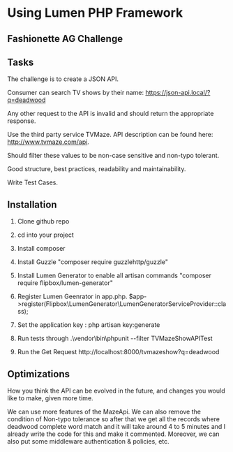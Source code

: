 # Using Lumen PHP Framework
## Fashionette AG Challenge
## Tasks

The challenge is to create a JSON API.

Consumer can search TV shows by their name: https://json-api.local/?q=deadwood

Any other request to the API is invalid and should return the appropriate response.

Use the third party service TVMaze. API description can be found here: http://www.tvmaze.com/api.

Should filter these values to be non-case sensitive and non-typo tolerant.

Good structure, best practices, readability and maintainability.

Write Test Cases.


## Installation
1. Clone github repo

2. cd into your project

3. Install composer

4. Install Guzzle "composer require guzzlehttp/guzzle"

4. Install Lumen Generator to enable all artisan commands "composer require flipbox/lumen-generator"

5. Register Lumen Geenrator in app.php. $app->register(Flipbox\LumenGenerator\LumenGeneratorServiceProvider::class);

6. Set the application key : php artisan key:generate

7. Run tests through .\vendor\bin\phpunit --filter TVMazeShowAPITest

8. Run the Get Request http://localhost:8000/tvmazeshow?q=deadwood

## Optimizations
How you think the API can be evolved in the future, and changes you would like to make, given more time.

We can use more features of the MazeApi. We can also remove the condition of Non-typo tolerance so after that we get all the records where deadwood complete word match and it will take around 4 to 5 minutes and I already write the code for this and make it commented. 
Moreover, we can also put some middleware authentication & policies, etc. 


